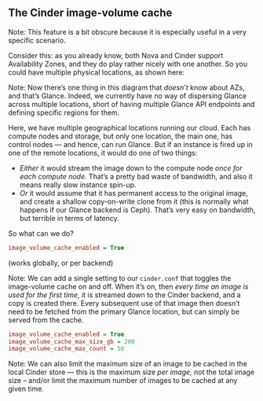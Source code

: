 ## The Cinder image-volume cache

Note:
This feature is a bit obscure because it is especially useful in a
very specific scenario.

Consider this: as you already know, both Nova and Cinder support
Availability Zones, and they do play rather nicely with one
another. So you could have multiple physical locations, as shown here:


<!-- .slide: data-background="images/cinder-image-volume-cache.svg" data-background-size="contain" -->

Note:
Now there’s one thing in this diagram that *doesn’t* know about AZs,
and that’s Glance. Indeed, we currently have no way of dispersing
Glance across multiple locations, short of having multiple Glance API
endpoints and defining specific regions for them.

Here, we have multiple geographical locations running our cloud. Each
has compute nodes and storage, but only one location, the main one,
has control nodes — and hence, can run Glance. But if an instance is
fired up in one of the remote locations, it would do one of two
things:

* _Either_ it would stream the image down to the compute node _once
  for each compute node._ That’s a pretty bad waste of bandwidth, and
  also it means really slow instance spin-up.
* _Or_ it would assume that it has permanent access to the original
  image, and create a shallow copy-on-write clone from it (this is
  normally what happens if our Glance backend is Ceph). That’s very
  easy on bandwidth, but terrible in terms of latency.

So what can we do?


```ini
image_volume_cache_enabled = True
```
(works globally, or per backend)

Note:
We can add a single setting to our `cinder.conf` that toggles the
image-volume cache on and off. When it’s on, then _every time an image
is used for the first time,_ it is streamed down to the Cinder
backend, and a copy is created there. Every subsequent use of that
image then doesn’t need to be fetched from the primary Glance
location, but can simply be served from the cache.


```ini
image_volume_cache_enabled = True
image_volume_cache_max_size_gb = 200
image_volume_cache_max_count = 50
```

Note:
We can also limit the maximum size of an image to be cached in the
local Cinder store — this is the maximum size _per image,_ not the
total image size – and/or limit the maximum number of images to be
cached at any given time. 
